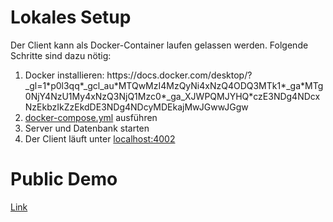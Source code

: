 <h1> Lokales Setup </h1>
Der Client kann als Docker-Container laufen gelassen werden.
Folgende Schritte sind dazu nötig:
<ol>
  <li> Docker installieren: https://docs.docker.com/desktop/?_gl=1*p0l3qq*_gcl_au*MTQwMzI4MzQyNi4xNzQ4ODQ3MTk1*_ga*MTg0NjY4NzU1My4xNzQ3NjQ1Mzc0*_ga_XJWPQMJYHQ*czE3NDg4NDcxNzEkbzIkZzEkdDE3NDg4NDcyMDEkajMwJGwwJGgw </li>
  <li> <a href="https://github.com/LucaMalisan/clicker-frontend/blob/main/docker-compose.yml">docker-compose.yml</a> ausführen </li>
  <li> Server und Datenbank starten
  <li> Der Client läuft unter <a href="http://localhost:4002">localhost:4002</a>   </li>
</ol>

<h1> Public Demo </h1>
<a href="https://clicker-frontend-374055608046.europe-west9.run.app/"> Link </a>
